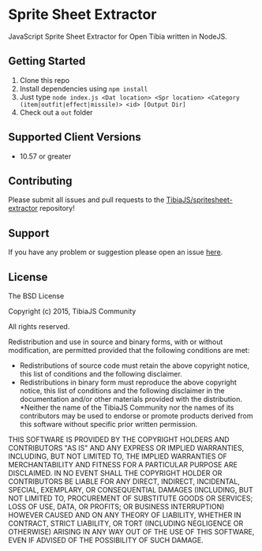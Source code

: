 # Sprite Sheet Extractor

JavaScript Sprite Sheet Extractor for Open Tibia written in NodeJS.

## Getting Started

1. Clone this repo
2. Install dependencies using `npm install`
3. Just type `node index.js <Dat location> <Spr location> <Category (item|outfit|effect|missile)> <id> [Output Dir]`
4. Check out a `out` folder

## Supported Client Versions
  * 10.57 or greater

## Contributing
Please submit all issues and pull requests to the [TibiaJS/spritesheet-extractor](https://github.com/TibiaJS/spritesheet-extractor) repository!

## Support
If you have any problem or suggestion please open an issue [here](https://github.com/TibiaJS/spritesheet-extractor/issues).

## License
The BSD License

Copyright (c) 2015, TibiaJS Community

All rights reserved.

Redistribution and use in source and binary forms, with or without modification, are permitted provided that the following conditions are met:

* Redistributions of source code must retain the above copyright notice, this list of conditions and the following disclaimer.
* Redistributions in binary form must reproduce the above copyright notice, this list of conditions and the following disclaimer in the documentation and/or other materials provided with the distribution.
*Neither the name of the TibiaJS Community nor the names of its contributors may be used to endorse or promote products derived from this software without specific prior written permission.

THIS SOFTWARE IS PROVIDED BY THE COPYRIGHT HOLDERS AND CONTRIBUTORS "AS IS" AND ANY EXPRESS OR IMPLIED WARRANTIES, INCLUDING, BUT NOT LIMITED TO, THE IMPLIED WARRANTIES OF MERCHANTABILITY AND FITNESS FOR A PARTICULAR PURPOSE ARE DISCLAIMED. IN NO EVENT SHALL THE COPYRIGHT HOLDER OR CONTRIBUTORS BE LIABLE FOR ANY DIRECT, INDIRECT, INCIDENTAL, SPECIAL, EXEMPLARY, OR CONSEQUENTIAL DAMAGES (INCLUDING, BUT NOT LIMITED TO, PROCUREMENT OF SUBSTITUTE GOODS OR SERVICES; LOSS OF USE, DATA, OR PROFITS; OR BUSINESS INTERRUPTION) HOWEVER CAUSED AND ON ANY THEORY OF LIABILITY, WHETHER IN CONTRACT, STRICT LIABILITY, OR TORT (INCLUDING NEGLIGENCE OR OTHERWISE) ARISING IN ANY WAY OUT OF THE USE OF THIS SOFTWARE, EVEN IF ADVISED OF THE POSSIBILITY OF SUCH DAMAGE.
